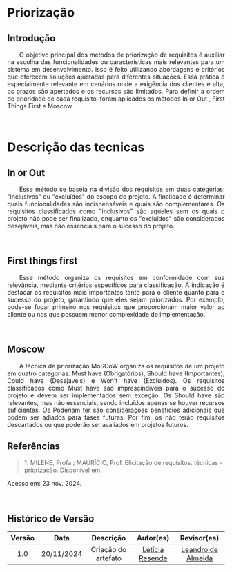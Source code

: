 # Priorização

## Introdução

<p align="justify">&emsp;&emsp;O objetivo principal dos métodos de priorização de requisitos é auxiliar na escolha das funcionalidades ou características mais relevantes para um sistema em desenvolvimento. Isso é feito utilizando abordagens e critérios que oferecem soluções ajustadas para diferentes situações. Essa prática é especialmente relevante em cenários onde a exigência dos clientes é alta, os prazos são apertados e os recursos são limitados. Para definir a ordem de prioridade de cada requisito, foram aplicados os métodos In or Out , First Things First e Moscow. </p>

<br>

# Descrição das tecnicas

## In or Out
<p align="justify">&emsp;&emsp;Esse método se baseia na divisão dos requisitos em duas categorias: "inclusivos" ou "excluídos" do escopo do projeto. A finalidade é determinar quais funcionalidades são indispensáveis ​​e quais são complementares. Os requisitos classificados como "inclusivos" são aqueles sem os quais o projeto não pode ser finalizado, enquanto os "excluídos" são considerados desejáveis, mas não essenciais para o sucesso do projeto.</p>

<br>

## First things first
<p align="justify">&emsp;&emsp;Esse método organiza os requisitos em conformidade com sua relevância, mediante critérios específicos para classificação. A indicação é destacar os requisitos mais importantes tanto para o cliente quanto para o sucesso do projeto, garantindo que eles sejam priorizados. Por exemplo, pode-se focar primeiro nos requisitos que proporcionam maior valor ao cliente ou nos que possuem menor complexidade de implementação.</p>

<br>

## Moscow

<p align="justify">&emsp;&emsp;A técnica de priorização MoSCoW organiza os requisitos de um projeto em quatro categorias: Must have (Obrigatórios), Should have (Importantes), Could have (Desejáveis) e Won't have (Excluídos). Os requisitos classificados como Must have são imprescindíveis para o sucesso do projeto e devem ser implementados sem exceção. Os Should have são relevantes, mas não essenciais, sendo incluídos apenas se houver recursos suficientes. Os Poderiam ter são considerações benefícios adicionais que podem ser adiados para fases futuras. Por fim, os não terão requisitos descartados ou que poderão ser avaliados em projetos futuros.</p>



## Referências
> <p>1. MILENE, Profa.; MAURÍCIO, Prof. Elicitação de requisitos: técnicas - priorização. Disponível em: <https://aprender3.unb.br/pluginfile.php/2972449/mod_resource/content/2/Requisitos%20-%20Aula%2007.pdf>
Acesso em: 23 nov. 2024.</P>

<br>

## Histórico de Versão

| Versão |    Data    |      Descrição       |       Autor(es)       |     Revisor(es)     |
| :-----: | :--------: | :------------------: | :-------------------: | :-----------------: |
|  1.0   | 20/11/2024 | Criação do artefato |[Letícia Resende](https://github.com/LeticiaResende23) | [Leandro de Almeida](https://github.com/leomitx10)  |